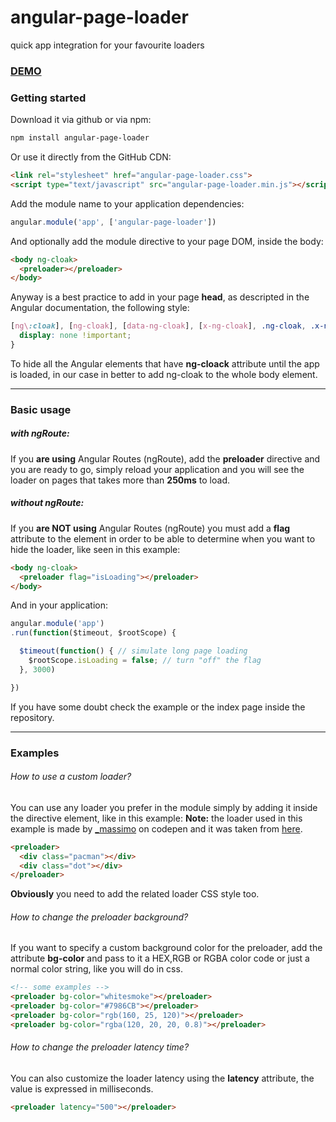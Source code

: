# angular-page-loader
quick app integration for your favourite loaders

### [DEMO](http://www.codekraft.it/demos/angular-page-loader/)

### Getting started
Download it via github or via npm:

```bash
npm install angular-page-loader
```

Or use it directly from the GitHub CDN:
```html
<link rel="stylesheet" href="angular-page-loader.css">
<script type="text/javascript" src="angular-page-loader.min.js"></script>
```

Add the module name to your application dependencies:
```javascript
angular.module('app', ['angular-page-loader'])
```

And optionally add the module directive to your page DOM, inside the body:
```html
<body ng-cloak>
  <preloader></preloader>
</body>
```

Anyway is a best practice to add in your page **head**, as descripted in the Angular documentation, the following style:
```css
[ng\:cloak], [ng-cloak], [data-ng-cloak], [x-ng-cloak], .ng-cloak, .x-ng-cloak {
  display: none !important;
}
```
To hide all the Angular elements that have **ng-cloack** attribute until the app is loaded, in our case in better to add ng-cloak to the whole body element.

---

### Basic usage

##### with ngRoute:
If you **are using** Angular Routes (ngRoute), add the **preloader** directive and you are ready to go, simply reload your application and you will see the loader on pages that takes more than **250ms** to load.


##### without ngRoute:
If you **are NOT using** Angular Routes (ngRoute) you must add a **flag** attribute to the element in order to be able to determine when you want to hide the loader, like seen in this example:

```html
<body ng-cloak>
  <preloader flag="isLoading"></preloader>
</body>
```

And in your application:
```javascript
angular.module('app')
.run(function($timeout, $rootScope) {

  $timeout(function() { // simulate long page loading
    $rootScope.isLoading = false; // turn "off" the flag
  }, 3000)

})
```

If you have some doubt check the example or the index page inside the repository.

---

### Examples

###### How to use a custom loader?
You can use any loader you prefer in the module simply by adding it inside the directive element, like in this example:
**Note:** the loader used in this example is made by [_massimo](http://codepen.io/_massimo/) on codepen and it was taken from [here](http://codepen.io/_massimo/pen/JXELvz).

```html
<preloader>
  <div class="pacman"></div>
  <div class="dot"></div>
</preloader>
```

**Obviously** you need to add the related loader CSS style too.


###### How to change the preloader background?
If you want to specify a custom background color for the preloader, add the attribute **bg-color** and pass to it a HEX,RGB or RGBA color code or just a normal color string, like you will do in css.
```html
<!-- some examples -->
<preloader bg-color="whitesmoke"></preloader>
<preloader bg-color="#7986CB"></preloader>
<preloader bg-color="rgb(160, 25, 120)"></preloader>
<preloader bg-color="rgba(120, 20, 20, 0.8)"></preloader>
```


###### How to change the preloader latency time?
You can also customize the loader latency using the **latency** attribute, the value is expressed in milliseconds.
```html
<preloader latency="500"></preloader>
```
